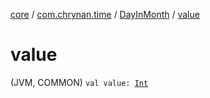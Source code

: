 [core](../../index.md) / [com.chrynan.time](../index.md) / [DayInMonth](index.md) / [value](./value.md)

# value

(JVM, COMMON) `val value: `[`Int`](https://kotlinlang.org/api/latest/jvm/stdlib/kotlin/-int/index.html)